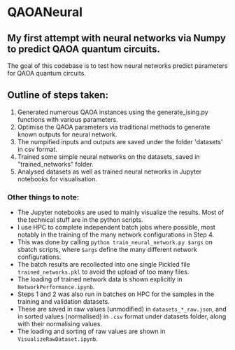 # QAOANeural
## My first attempt with neural networks via Numpy to predict QAOA quantum circuits.
The goal of this codebase is to test how neural networks predict parameters for QAOA quantum circuits.  
  
## Outline of steps taken:  
1. Generated numerous QAOA instances using the generate_ising.py functions with various parameters.  
2. Optimise the QAOA parameters via traditional methods to generate known outputs for neural network.  
3. The numpified inputs and outputs are saved under the folder 'datasets' in csv format.  
4. Trained some simple neural networks on the datasets, saved in "trained_networks" folder.
5. Analysed datasets as well as trained neural networks in Jupyter notebooks for visualisation.  
  
### Other things to note: 
- The Jupyter notebooks are used to mainly visualize the results. Most of the technical stuff are in the python scripts.  
- I use HPC to complete independent batch jobs where possible, most notably in the training of the many network configurations in Step 4.  
- This was done by calling `python train_neural_network.py $args` on sbatch scripts, where `$args` define the many different network configurations.
- The batch results are recollected into one single Pickled file `trained_networks.pkl` to avoid the upload of too many files.
- The loading of trained network data is shown explicitly in `NetworkPerformance.ipynb`.
- Steps 1 and 2 was also run in batches on HPC for the samples in the training and validation datasets.
- These are saved in raw values (unmodified) in `datasets_*_raw.json`, and in sorted values (normalised) in `.csv` format under datasets folder, along with their normalising values.
- The loading and sorting of raw values are shown in `VisualizeRawDataset.ipynb`.
